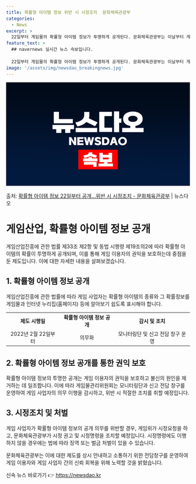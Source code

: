 ```yaml
---
title: 확률형 아이템 정보 위반 시 시정조치  문화체육관광부
categories:
  - News
excerpt: >
  22일부터 게임물의 확률형 아이템 정보가 투명하게 공개된다. 문화체육관광부는 이날부터 게임산업진흥에 관한 법…
feature_text: >
  ## navernews 실시간 뉴스 속보입니다.

  22일부터 게임물의 확률형 아이템 정보가 투명하게 공개된다. 문화체육관광부는 이날부터 게임산업진흥에 관한 법…
image: '/assets/img/newsdao_breakingnews.jpg'
---
```


![뉴스다오 속보](/assets/img/newsdao_breakingnews.jpg)

<p>출처: <a href="https://newsdao.kr/3413" rel="dofollow">확률형 아이템 정보 22일부터 공개…위반 시 시정조치 - 문화체육관광부</a> | 뉴스다오</p>

<h1 data-ke-size="size26">게임산업, 확률형 아이템 정보 공개</h1>
<p data-ke-size="size16">게임산업진흥에 관한 법률 제33조 제2항 및 동법 시행령 제19조의2에 따라 확률형 아이템의 확률이 투명하게 공개되며, 이를 통해 게임 이용자의 권익을 보호하는데 중점을 둔 제도입니다. 이에 대한 자세한 내용을 살펴보겠습니다.</p>

<h2 data-ke-size="size24">1. 확률형 아이템 정보 공개</h2>
<p data-ke-size="size16">게임산업진흥에 관한 법률에 따라 게임 사업자는 확률형 아이템의 종류와 그 확률정보를 게임물과 인터넷 누리집(홈페이지) 등에 알아보기 쉽도록 표시해야 합니다.</p>
<table>
	<tr>
		<td style="text-align: center; height: 17px;"><b>제도 시행일</b></td>
		<td style="text-align: center; height: 17px;"><b>확률형 아이템 정보 공개</b></td>
		<td style="text-align: center; height: 17px;"><b>감시 및 조치</b></td>
	</tr>
	<tr>
		<td style="text-align: center; height: 17px;">2022년 2월 22일부터</td>
		<td style="text-align: center; height: 17px;">의무화</td>
		<td style="text-align: center; height: 17px;">모니터링단 및 신고 전담 창구 운영</td>
	</tr>
</table>

<h2 data-ke-size="size24">2. 확률형 아이템 정보 공개를 통한 권익 보호</h2>
<p data-ke-size="size16">확률형 아이템 정보의 투명한 공개는 게임 이용자의 권익을 보호하고 불신의 원인을 제거하는 데 일조합니다. 이에 따라 게임물관리위원회는 모니터링단과 신고 전담 창구를 운영하여 게임 사업자의 의무 이행을 감시하고, 위반 시 적절한 조치를 취할 예정입니다.</p>

<h2 data-ke-size="size24">3. 시정조치 및 처벌</h2>
<p data-ke-size="size16">게임 사업자가 확률형 아이템 정보의 공개 의무를 위반할 경우, 게임위가 시정요청을 하고, 문화체육관광부가 시정 권고 및 시정명령을 조치할 예정입니다. 시정명령에도 이행하지 않을 경우에는 법에 따라 징역 또는 벌금 처벌이 있을 수 있습니다.</p>

<p data-ke-size="size16">문화체육관광부는 이에 대한 제도를 상시 안내하고 소통하기 위한 전담창구를 운영하여 게임 이용자와 게임 사업자 간의 신뢰 회복을 위해 노력할 것을 밝혔습니다.</p> 

신속 뉴스 바로가기 👉 <a href="https://newsdao.kr" rel="dofollow">https://newsdao.kr</a>


